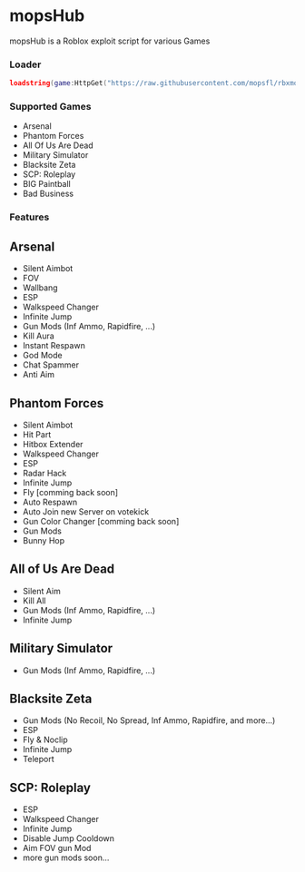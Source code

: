 # mopsHub
mopsHub is a Roblox exploit script for various Games

### Loader
```lua
loadstring(game:HttpGet("https://raw.githubusercontent.com/mopsfl/rbxmopshub/main/loader.lua"))()
```

### Supported Games
- Arsenal
- Phantom Forces
- All Of Us Are Dead
- Military Simulator
- Blacksite Zeta
- SCP: Roleplay
- BIG Paintball
- Bad Business

### Features
## Arsenal
- Silent Aimbot
- FOV
- Wallbang
- ESP
- Walkspeed Changer
- Infinite Jump
- Gun Mods (Inf Ammo, Rapidfire, ...)
- Kill Aura
- Instant Respawn
- God Mode
- Chat Spammer
- Anti Aim

## Phantom Forces
- Silent Aimbot
- Hit Part
- Hitbox Extender
- Walkspeed Changer
- ESP
- Radar Hack
- Infinite Jump
- Fly [comming back soon]
- Auto Respawn
- Auto Join new Server on votekick
- Gun Color Changer [comming back soon]
- Gun Mods
- Bunny Hop

## All of Us Are Dead
- Silent Aim
- Kill All
- Gun Mods (Inf Ammo, Rapidfire, ...)
- Infinite Jump

## Military Simulator
- Gun Mods (Inf Ammo, Rapidfire, ...)

## Blacksite Zeta
- Gun Mods (No Recoil, No Spread, Inf Ammo, Rapidfire, and more...)
- ESP
- Fly & Noclip
- Infinite Jump
- Teleport

## SCP: Roleplay
- ESP
- Walkspeed Changer
- Infinite Jump
- Disable Jump Cooldown
- Aim FOV gun Mod
- more gun mods soon...
